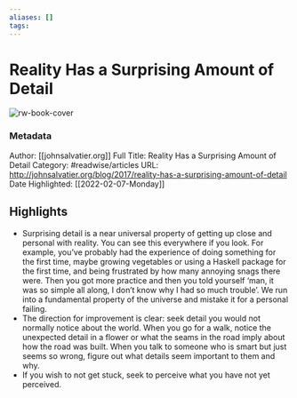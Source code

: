 ```yaml
---
aliases: []
tags:
---
```

# Reality Has a Surprising Amount of Detail

![rw-book-cover](https://readwise-assets.s3.amazonaws.com/static/images/article2.74d541386bbf.png)
### Metadata
Author: [[johnsalvatier.org]]
Full Title: Reality Has a Surprising Amount of Detail
Category: #readwise/articles
URL: http://johnsalvatier.org/blog/2017/reality-has-a-surprising-amount-of-detail
Date Highlighted: [[2022-02-07-Monday]]

## Highlights
- Surprising detail is a near universal property of getting up close and personal with reality.
  You can see this everywhere if you look. For example, you’ve probably had the experience of doing something for the first time, maybe growing vegetables or using a Haskell package for the first time, and being frustrated by how many annoying snags there were. Then you got more practice and then you told yourself ‘man, it was so simple all along, I don’t know why I had so much trouble’. We run into a fundamental property of the universe and mistake it for a personal failing.
- The direction for improvement is clear: seek detail you would not normally notice about the world. When you go for a walk, notice the unexpected detail in a flower or what the seams in the road imply about how the road was built. When you talk to someone who is smart but just seems so wrong, figure out what details seem important to them and why.
- If you wish to not get stuck, seek to perceive what you have not yet perceived.

